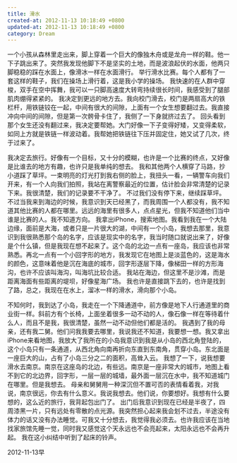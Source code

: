 ```yaml
---
title: 滑水
created-at: 2012-11-13 10:18:49 +0800
updated-at: 2012-11-13 10:18:49 +0800
category: Dream
---
```


一个小孩从森林里走出来，脚上穿着一个巨大的像独木舟或是龙舟一样的鞋。他一下子跳出来了。突然我发现他脚下不是坚实的土地，而是波浪起伏的水面，他两只脚稳稳的踩在水面上，像滑冰一样在水面滑行。
举行滑水比赛。每个人都有了一套这样的鞋子，我们在操场上滑行着，这是我小学的操场。
我快速的在人群中穿梭，双手在空中挥舞，我可以一只脚高速度大转弯持续很长时间，我感受到了腿部肌肉绷得紧紧的。
我决定到更远的地方去。我向校门滑去，校门是两扇高大的铁栏杆，用铁链铰在一起，中间有很大的间隙，上面有一个女生想要翻过去。我直接冲向中间的间隙，但是第一次骻骨卡住了，我侧了一下身就挤过去了。
回头看到那个女生还没有翻过来，我决定要帮她。大门好像一下子变得好矮，又变得柔软，如同上方就是铁链一样波动着。我帮她把铁链往下压并固定住，她又试了几次，终于过来了。

我决定去旅行。好像有一个目标，又十分的模糊，也许是一个比赛的终点，又好像是比谁去的地方有趣，也许只是我单纯的想去。
我和其他两个人横穿了马路，抄小道踩了草坪。一束明亮的灯光打到我右侧的脸上，我扭头一看，一辆警车向我们开来，有一个人向我们拍照，我站在离警察最近的位置，估计脸会非常清楚的记录下来。我很清楚，我们的记录要不干净了。
不过我们没有停下来，继续踩草坪。不过当我来到海边的时候，我意识到天已经黑了，而我周围一个人都没有，我不知道其他比赛的人都在哪里。远远的海里有很多人，点点星光，但我不知道他们当中谁是比赛的人。我不知道方向。
我拿出iPhone，搜索地图。我看到我在一个大陆边缘，面前是大海，或者只是一片很大的湖，中间有一个小岛，我想去那里，我意识到我很熟悉那个岛的名字，应该是现实中的名字，我当时随口就说出来了，好像是个什么镇，但是我现在想不起来了。这个岛的北边一点有一座岛，我应该也非常熟悉。再北一点有一个小回字形的地方，我发现它在地图上是淡蓝色的，这是海水的颜色，这意味着他是沉在海底的城市，回字形逐层下降，像梯田一样的方形海沟，也许不应该叫海沟，叫海坑比较合适。
我站在海边，但这里不是沙滩，而是距离海面有些距离的堤坝，好像星海广场。
我也许是直接跳下去的，也许是找到了路，总之，我现在在水上，溜冰一样的滑水，滑向那个小岛。

不知何时，我到达了小岛，我走在一个下降通道中，前方像是地下人行通道里的商业街一样。斜前方有个长椅，上面坐着很多一动不动的人，像石像一样在等待着什么人，而且不是我，我很清楚，虽然一动不动但他们都是活的。
我遇到了我的母亲，还有我二舅。他们问我我要去哪里，我说我还不知道，我要想一想。我又拿出iPhone来看地图，我放大了我所在的小岛我意识到我是从小岛的西北角登陆的，这个小岛只有一条通道，从西北角向南再折向东直到东南角，贯穿小岛。东北面是一座巨大的山，占有了小岛三分之二的面积，高耸入云。
我想了一下，说我想要滑水去南京。南京在这座岛的北边，有些远。南京是一座非常大的城市，地图上看不到它的北边界，回字形，一层一层的城墙，最外面一层沉在水中，我不知道城门在哪里。但是我想去。
母亲和舅舅用一种深沉但不置可否的表情看着我，对我说，南京很远，你去有什么意义。我说我想去。他们说，你要想好。我想有什么要想的，这么近的旅行，我背起包出门了。
出门后我意识到现在已经是半夜了，四周漆黑一片，只有远处有零散的点光源。我突然担心起来我会划不过去，半途没有体力的话又没有办法睡觉。可我又十分想去，我觉得我必须去。也许我应该在当地找家旅馆先睡一觉，同时我又感觉这个天永远也不会亮起来，太阳永远也不会再升起。
我在这小纠结中听到了起床的铃声。

2012-11-13早
